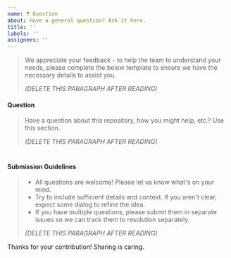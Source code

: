 ```yaml
---
name: ❓ Question
about: Have a general question? Ask it here.
title: ''
labels: ''
assignees: ''
---
```


> We appreciate your feedback - to help the team to understand your needs, please complete the below template to ensure we have the necessary details to assist you.
>
> _(DELETE THIS PARAGRAPH AFTER READING)_
>

#### Question

> Have a question about this repository, how you might help, etc.? Use this section.
>
> _(DELETE THIS PARAGRAPH AFTER READING)_
>

#
#### Submission Guidelines

> - All questions are welcome! Please let us know what's on your mind.
> - Try to include sufficient details and context. If you aren't clear, expect some dialog to refine the idea.
> - If you have multiple questions, please submit them in separate issues so we can track them to resolution separately.
>
> _(DELETE THIS PARAGRAPH AFTER READING)_
>

Thanks for your contribution! Sharing is caring.

